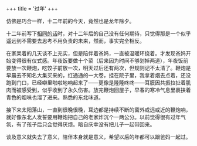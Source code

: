 +++
title = '过年'
+++

仿佛是巧合一样，十二年前的今天，竟然也是龙年除夕。

十二年前写下[相同的话](/posts/2012/除夕)时，对十二年后的自己没有任何期待，只觉得那是一个似乎遥远到不需要去思考不用负责的未来，然而，事实完全相反。

在家呆着的几天谈不上充实，但是陪伴着爸妈，一直被温暖环绕着。才发现爸妈开始变得很有仪式感。年夜饭要做十个菜（后来因为时间不够划掉两道），年夜饭前要放一次鞭炮，吃饺子前放一次，明天过后还有两次，但规则记不太清了。鞭炮是早晨去不知名大集买来的，红通通的一大卷，挂在院子里，我拿着烟去点着，还没跑到门口，已经噼里啪啦地响起来了——更像是隆隆咚咚——耳膜因共振拉扯着肌肉而被感受到，似乎收到了永久伤害。放完鞭炮回屋子，早春的寒冷气息里裹挟着青色的烟味也溜了进来。熟悉的东北味道。

接下来太阳落山，一直到很晚很晚，耳边都是持续不断的窗外或远或近的鞭炮响，就好像东北人发誓要用鞭炮把自己的老家炸沉个一两公分。以前觉得很有过年气氛，有了孩子后只会觉得厌烦。暗自庆幸没有把儿子一起带回来。

谈及意义就失去了意义，陪伴本身就是意义，希望以后的年都可以跟爸妈一起过。
